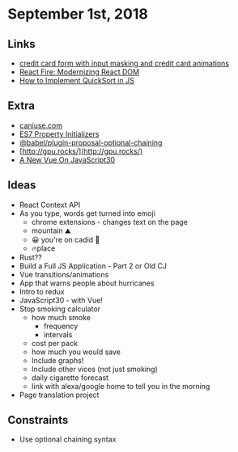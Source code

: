 # September 1st, 2018

## Links

* [credit card form with input masking and credit card animations](https://codepen.io/quinlo/full/YONMEa)
* [React Fire: Modernizing React DOM](https://github.com/facebook/react/issues/13525)
* [How to Implement QuickSort in JS](https://medium.com/@joebegley15/how-to-implement-quicksort-in-js-53eefeb0fd9f)

## Extra

* [caniuse.com](https://caniuse.com/)
* [ES7 Property Initializers](https://esdiscuss.org/topic/es7-property-initializers)
* [@babel/plugin-proposal-optional-chaining](https://babeljs.io/docs/en/next/babel-plugin-proposal-optional-chaining.html)
* [http://gpu.rocks/](http://gpu.rocks/)
* [A New Vue On JavaScript30](https://davefollett.io/categories/a-new-vue-on-javascript30/)

## Ideas

* React Context API
* As you type, words get turned into emoji
  - chrome extensions - changes text on the page
  - mountain ⛰
  - 😀 you're on cadid 🎥
  - 🔥place
* Rust??
* Build a Full JS Application - Part 2 or Old CJ
* Vue transitions/animations
* App that warns people about hurricanes
* Intro to redux
* JavaScript30 - with Vue!
* Stop smoking calculator
  - how much smoke
    - frequency
    - intervals
  - cost per pack
  - how much you would save
  - Include graphs!
  - Include other vices (not just smoking)
  - daily cigarette forecast
  - link with alexa/google home to tell you in the morning
* Page translation project

## Constraints

* Use optional chaining syntax
